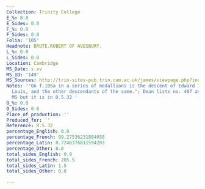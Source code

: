 ```yaml
---
Collection: Trinity College
E_%: 0.0
E_Sides: 0.0
F_%: 0.0
F_Sides: 0.0
Folia: '105'
Headnote: BRUTE.ROBERT OF AVESBURY.
L_%: 0.0
L_Sides: 0.0
Location: Cambridge
MS_Date: s.xv
MS_ID: '149'
MS_Sources: http://trin-sites-pub.trin.cam.ac.uk/james/viewpage.php?index=1540
Notes: '"On f.105a in a series of medallions is the descent of Edward III. from St
  Louis, and the other descendants of the same."; Dean lists no. 407 as being in this
  MS but it is in O.5.32 '
O_%: 0.0
O_Sides: 0.0
Place_of_production: ''
Produced_for: ''
Reference: R.5.32
percentage_English: 0.0
percentage_French: 99.27536231884058
percentage_Latin: 0.7246376811594203
percentage_Other: 0.0
total_sides_English: 0.0
total_sides_French: 205.5
total_sides_Latin: 1.5
total_sides_Other: 0.0

---
```

